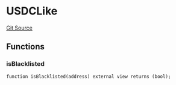 # USDCLike
[Git Source](https://github.com/dustinstacy/boncurs/blob/52a092a7ad60aeeee3132e910b32ca470eb8882d/lib/forge-std/test/StdCheats.t.sol)


## Functions
### isBlacklisted


```solidity
function isBlacklisted(address) external view returns (bool);
```

